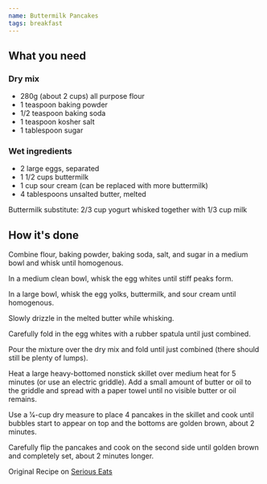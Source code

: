```yaml
---
name: Buttermilk Pancakes
tags: breakfast
---
```


## What you need

### Dry mix

* 280g (about 2 cups) all purpose flour
* 1 teaspoon baking powder
* 1/2 teaspoon baking soda
* 1 teaspoon kosher salt
* 1 tablespoon sugar

### Wet ingredients

* 2 large eggs, separated
* 1 1/2 cups buttermilk
* 1 cup sour cream (can be replaced with more buttermilk)
* 4 tablespoons unsalted butter, melted

Buttermilk substitute: 2/3 cup yogurt whisked together with 1/3 cup milk

<!-- break -->

## How it's done

Combine flour, baking powder, baking soda, salt, and sugar in a medium bowl and whisk until homogenous.

In a medium clean bowl, whisk the egg whites until stiff peaks form.

In a large bowl, whisk the egg yolks, buttermilk, and sour cream until homogenous.

Slowly drizzle in the melted butter while whisking.

Carefully fold in the egg whites with a rubber spatula until just combined.

Pour the mixture over the dry mix and fold until just combined (there should still be plenty of lumps).

Heat a large heavy-bottomed nonstick skillet over medium heat for 5 minutes (or use an electric griddle). Add a small amount of butter or oil to the griddle and spread with a paper towel until no visible butter or oil remains.

Use a 1⁄4-cup dry measure to place 4 pancakes in the skillet and cook until bubbles start to appear on top and the bottoms are golden brown, about 2 minutes.

Carefully flip the pancakes and cook on the second side until golden brown and completely set, about 2 minutes longer.

Original Recipe on [Serious Eats](https://www.seriouseats.com/light-and-fluffy-pancakes-recipe)
